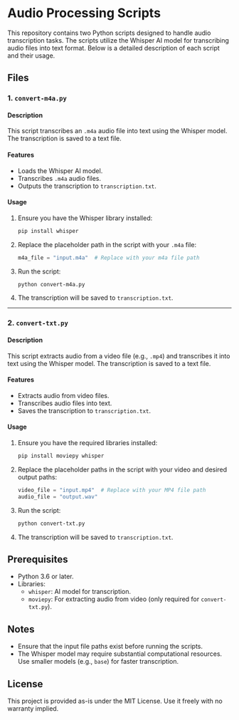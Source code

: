 # Audio Processing Scripts

This repository contains two Python scripts designed to handle audio transcription tasks. The scripts utilize the Whisper AI model for transcribing audio files into text format. Below is a detailed description of each script and their usage.

## Files

### 1. `convert-m4a.py`
#### Description
This script transcribes an `.m4a` audio file into text using the Whisper model. The transcription is saved to a text file.

#### Features
- Loads the Whisper AI model.
- Transcribes `.m4a` audio files.
- Outputs the transcription to `transcription.txt`.

#### Usage
1. Ensure you have the Whisper library installed:
   ```bash
   pip install whisper
   ```
2. Replace the placeholder path in the script with your `.m4a` file:
   ```python
   m4a_file = "input.m4a"  # Replace with your m4a file path
   ```
3. Run the script:
   ```bash
   python convert-m4a.py
   ```
4. The transcription will be saved to `transcription.txt`.

---

### 2. `convert-txt.py`
#### Description
This script extracts audio from a video file (e.g., `.mp4`) and transcribes it into text using the Whisper model. The transcription is saved to a text file.

#### Features
- Extracts audio from video files.
- Transcribes audio files into text.
- Saves the transcription to `transcription.txt`.

#### Usage
1. Ensure you have the required libraries installed:
   ```bash
   pip install moviepy whisper
   ```
2. Replace the placeholder paths in the script with your video and desired output paths:
   ```python
   video_file = "input.mp4"  # Replace with your MP4 file path
   audio_file = "output.wav"
   ```
3. Run the script:
   ```bash
   python convert-txt.py
   ```
4. The transcription will be saved to `transcription.txt`.

## Prerequisites
- Python 3.6 or later.
- Libraries:
  - `whisper`: AI model for transcription.
  - `moviepy`: For extracting audio from video (only required for `convert-txt.py`).

## Notes
- Ensure that the input file paths exist before running the scripts.
- The Whisper model may require substantial computational resources. Use smaller models (e.g., `base`) for faster transcription.

## License
This project is provided as-is under the MIT License. Use it freely with no warranty implied.

